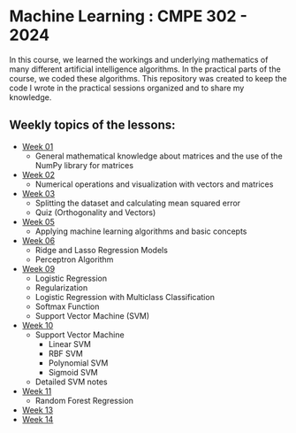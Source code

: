 # Machine Learning : CMPE 302 - 2024

In this course, we learned the workings and underlying mathematics of many different artificial intelligence algorithms. In the practical parts of the course, we coded these algorithms. This repository was created to keep the code I wrote in the practical sessions organized and to share my knowledge.

## Weekly topics of the lessons:
- [Week 01](https://github.com/asliulusoy/Machine-Learning-CMPE302/tree/main/Week01)
  * General mathematical knowledge about matrices and the use of the NumPy library for matrices
- [Week 02](https://github.com/asliulusoy/Machine-Learning-CMPE302/tree/main/Week02)
  * Numerical operations and visualization with vectors and matrices
- [Week 03](https://github.com/asliulusoy/Machine-Learning-CMPE302/tree/main/Week03)
  * Splitting the dataset and calculating mean squared error
  * Quiz (Orthogonality and Vectors)
- [Week 05](https://github.com/asliulusoy/Machine-Learning-CMPE302/tree/main/Week05)
  * Applying machine learning algorithms and basic concepts
- [Week 06](https://github.com/asliulusoy/Machine-Learning-CMPE302/tree/main/Week06)
  * Ridge and Lasso Regression Models
  * Perceptron Algorithm
- [Week 09](https://github.com/asliulusoy/Machine-Learning-CMPE302/tree/main/Week09)
  * Logistic Regression
  * Regularization
  * Logistic Regression with Multiclass Classification
  * Softmax Function
  * Support Vector Machine (SVM)
- [Week 10](https://github.com/asliulusoy/Machine-Learning-CMPE302/tree/main/Week10)
  * Support Vector Machine
      - Linear SVM
      - RBF SVM
      - Polynomial SVM
      - Sigmoid SVM
  * Detailed SVM notes
- [Week 11](https://github.com/asliulusoy/Machine-Learning-CMPE302/tree/main/Week11)
  * Random Forest Regression
- [Week 13](https://github.com/asliulusoy/Machine-Learning-CMPE302/tree/main/Week13)
- [Week 14](https://github.com/asliulusoy/Machine-Learning-CMPE302/tree/main/Week14)
